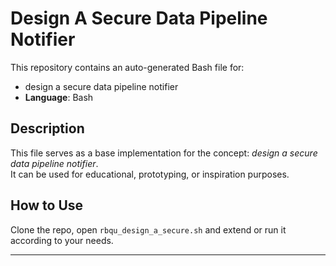 # Design A Secure Data Pipeline Notifier

This repository contains an auto-generated Bash file for:

- design a secure data pipeline notifier
- **Language**: Bash

## Description

This file serves as a base implementation for the concept: *design a secure data pipeline notifier*.  
It can be used for educational, prototyping, or inspiration purposes.

## How to Use

Clone the repo, open `rbqu_design_a_secure.sh` and extend or run it according to your needs.

---


